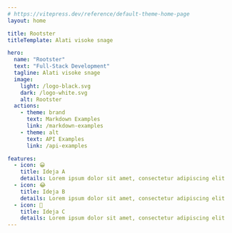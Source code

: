 ```yaml
---
# https://vitepress.dev/reference/default-theme-home-page
layout: home

title: Rootster
titleTemplate: Alati visoke snage

hero:
  name: "Rootster"
  text: "Full-Stack Development"
  tagline: Alati visoke snage
  image:
    light: /logo-black.svg
    dark: /logo-white.svg
    alt: Rootster
  actions:
    - theme: brand
      text: Markdown Examples
      link: /markdown-examples
    - theme: alt
      text: API Examples
      link: /api-examples

features:
  - icon: 😀
    title: Ideja A
    details: Lorem ipsum dolor sit amet, consectetur adipiscing elit
  - icon: 😂
    title: Ideja B
    details: Lorem ipsum dolor sit amet, consectetur adipiscing elit
  - icon: 🫠
    title: Ideja C
    details: Lorem ipsum dolor sit amet, consectetur adipiscing elit
---
```

